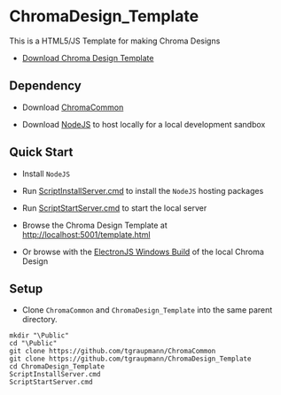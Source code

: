 # ChromaDesign_Template

This is a HTML5/JS Template for making Chroma Designs

* [Download Chroma Design Template](template.html)

## Dependency

* Download [ChromaCommon](https://github.com/tgraupmann/ChromaCommon)

* Download [NodeJS](https://nodejs.org/) to host locally for a local development sandbox

## Quick Start

* Install `NodeJS`

* Run [ScriptInstallServer.cmd](ScriptInstallServer.cmd) to install the `NodeJS` hosting packages

* Run [ScriptStartServer.cmd](ScriptStartServer.cmd) to start the local server

* Browse the Chroma Design Template at [http://localhost:5001/template.html](http://localhost:5001/template.html)

* Or browse with the [ElectronJS Windows Build](https://github.com/tgraupmann/EJS_ChromaEditor/releases/tag/0.1) of the local Chroma Design

## Setup

* Clone `ChromaCommon` and `ChromaDesign_Template` into the same parent directory.

```
mkdir "\Public"
cd "\Public"
git clone https://github.com/tgraupmann/ChromaCommon
git clone https://github.com/tgraupmann/ChromaDesign_Template
cd ChromaDesign_Template
ScriptInstallServer.cmd
ScriptStartServer.cmd
```
